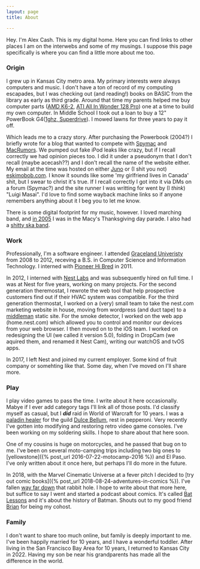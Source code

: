```yaml
---
layout: page
title: About

---
```

Hey. I'm Alex Cash. This is my digital home. Here you can find links to other places I am on the interwebs and some of my musings. I suppose this page specifically is where you can find a little more about me too.

### Origin

I grew up in Kansas City metro area. My primary interests were always computers and music. I don't have a ton of record of my computing escapades, but I was checking out (and reading!) books on BASIC from the library as early as third grade. Around that time my parents helped me buy computer parts ([AMD K6-2](https://en.wikipedia.org/wiki/AMD_K6-2), [ATI All In Wonder 128 Pro](https://en.wikipedia.org/wiki/All-in-Wonder)) one at a time to build my own computer. In Middle School I took out a loan to buy a 12" PowerBook G4([1ghz, Superdrive](https://everymac.com/systems/apple/powerbook_g4/specs/powerbook_g4_1.0_12.html)). I mowed lawns for three years to pay it off.

Which leads me to a crazy story. After purchasing the Powerbook (2004?) I briefly wrote for a blog that wanted to compete with [Spymac](https://en.wikipedia.org/wiki/Spymac) and [MacRumors](https://www.macrumors.com). We pumped out fake iPod leaks like crazy, but if I recall correctly we had opinion pieces too. I did it under a pseudonym that I don't recall (maybe acecash??) and I don't recall the name of the website either. My email at the time was hosted on either [Juno](https://en.wikipedia.org/wiki/Juno_Online_Services) or (I shit you not) [eskimobob.com](https://tvtropes.org/pmwiki/pmwiki.php/WebAnimation/EskimoBob). I know it sounds like some 'my girlfriend lives in Canada' shit, but I swear to christ it's true. If I recall correctly I got into it via DMs on a forum (Spymac?) and the site runner I was writting for went by (I _think_) "Luigi Masai". I'd love to find some wayback machine links so if anyone remembers anything about it I beg you to let me know.

There is some digital footprint for my music, however. I loved marching band, and [in 2005](https://www.youtube.com/watch?v=wtnjoAFcDd8) I was in the Macy's Thanksgiving day parade. I also had a [shitty ska band](https://www.youtube.com/watch?v=_PqwXMIZltw).

### Work

Professionally, I'm a software engineer. I attended [Graceland Univeristy](https://www.graceland.edu) from 2008 to 2012, receving a B.S. in Computer Science and Information Technology. I interned with [Pioneer Hi Bred](https://www.pioneer.com) in 2011.

In 2012, I interned with [Nest Labs](https://web.archive.org/web/20121017084020/http://www.nest.com/) and was subsequently hired on full time. I was at Nest for five years, working on many projects. For the second generation theremostat, I rewrote the web tool that help prospective customers find out if their HVAC system was compatible. For the third generation thermostat, I worked on a (very) small team to take the nest.com marketing website in house, moving from wordpress (and duct tape) to a [middleman](https://middlemanapp.com) static site. For the smoke detector, I worked on the web app (home.nest.com) which allowed you to control and monitor our devices from your web browser. I then moved on to the iOS team. I worked on redesigning the UI (we called it version 5.0), folding in DropCam (we aquired them, and renamed it Nest Cam), writing our watchOS and tvOS apps.

In 2017, I left Nest and joined my current employer. Some kind of fruit company or somehting like that. Some day, when I've moved on I'll share more.

### Play

I play video games to pass the time. I write about it here occasionally. Mabye if I ever add category tags I'll link all of those posts. I'd classify myself as casual, but I **_did_** raid in World of Warcraft for 10 years. I was a [paladin healer](https://youtu.be/uWNd-bRRBvY) for the guild [Dulce Bellum](http://www.dulcebellum.com\]), rest in pepperoni. Very recently I've gotten into modifying and restoring retro video game consoles. I've been working on my soldering skills. I hope to share about that here soon.

One of my cousins is huge on motorcycles, and he passed that bug on to me. I've been on several moto-camping trips including two big ones to [yellowstone]({% post_url 2016-07-22-motocamp-2016 %}) and El Paso. I've only written about it once here, but perhaps I'll do more in the future.

In 2018, with the Marvel Cinematic Universe at a fever pitch I decided to [try out comic books]({% post_url 2018-08-24-adventures-in-comics %}). I've fallen [way far down](https://mastodon.social/@alexcash/109243476257069735) that rabbit hole. I hope to write about that more here, but suffice to say I went and started a podcast about comics. It's called [Bat Lessons](https://batlessons.com) and it's about the history of Batman. Shouts out to my good friend [Brian](https://briananders.net) for being my cohost.

### Family

I don't want to share too much online, but family is deeply important to me. I've been happily married for 10 years, and I have a wonderful toddler. After living in the San Francisco Bay Area for 10 years, I returned to Kansas City in 2022. Having my son be near his grandparents has made all the difference in the world.